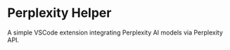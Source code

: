 # Perplexity Helper

A simple VSCode extension integrating Perplexity AI models via Perplexity API.

